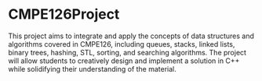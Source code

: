 # CMPE126Project
This project aims to integrate and apply the concepts of data structures and algorithms covered in CMPE126, including queues, stacks, linked lists, binary trees, hashing, STL, sorting, and searching algorithms. The project will allow students to creatively design and implement a solution in C++ while solidifying their understanding of the material.
